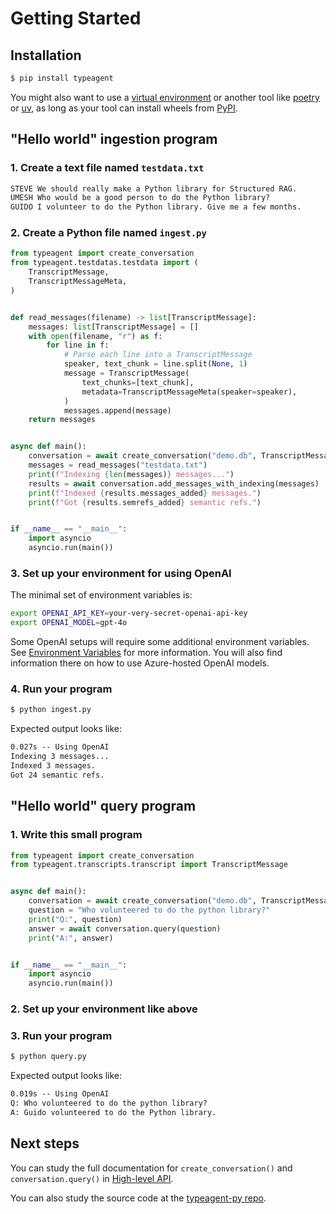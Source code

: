 # Getting Started

## Installation

```sh
$ pip install typeagent
```

You might also want to use a
[virtual environment](https://docs.python.org/3/library/venv.html)
or another tool like [poetry](https://python-poetry.org/)
or [uv](https://docs.astral.sh/uv/), as long as your tool can
install wheels from [PyPI](https://pypi.org).

## "Hello world" ingestion program

### 1. Create a text file named `testdata.txt`

```txt
STEVE We should really make a Python library for Structured RAG.
UMESH Who would be a good person to do the Python library?
GUIDO I volunteer to do the Python library. Give me a few months.
```

### 2. Create a Python file named `ingest.py`

```py
from typeagent import create_conversation
from typeagent.testdatas.testdata import (
    TranscriptMessage,
    TranscriptMessageMeta,
)


def read_messages(filename) -> list[TranscriptMessage]:
    messages: list[TranscriptMessage] = []
    with open(filename, "r") as f:
        for line in f:
            # Parse each line into a TranscriptMessage
            speaker, text_chunk = line.split(None, 1)
            message = TranscriptMessage(
                text_chunks=[text_chunk],
                metadata=TranscriptMessageMeta(speaker=speaker),
            )
            messages.append(message)
    return messages


async def main():
    conversation = await create_conversation("demo.db", TranscriptMessage)
    messages = read_messages("testdata.txt")
    print(f"Indexing {len(messages)} messages...")
    results = await conversation.add_messages_with_indexing(messages)
    print(f"Indexed {results.messages_added} messages.")
    print(f"Got {results.semrefs_added} semantic refs.")


if __name__ == "__main__":
    import asyncio
    asyncio.run(main())
```

### 3. Set up your environment for using OpenAI

The minimal set of environment variables is:

```sh
export OPENAI_API_KEY=your-very-secret-openai-api-key
export OPENAI_MODEL=gpt-4o
```

Some OpenAI setups will require some additional environment variables.
See [Environment Variables](env-vars.md) for more information.
You will also find information there on how to use
Azure-hosted OpenAI models.

### 4. Run your program

```sh
$ python ingest.py
```

Expected output looks like:

```txt
0.027s -- Using OpenAI
Indexing 3 messages...
Indexed 3 messages.
Got 24 semantic refs.
```

## "Hello world" query program

### 1. Write this small program

```py
from typeagent import create_conversation
from typeagent.transcripts.transcript import TranscriptMessage


async def main():
    conversation = await create_conversation("demo.db", TranscriptMessage)
    question = "Who volunteered to do the python library?"
    print("Q:", question)
    answer = await conversation.query(question)
    print("A:", answer)


if __name__ == "__main__":
    import asyncio
    asyncio.run(main())
```

### 2. Set up your environment like above

### 3. Run your program

```sh
$ python query.py
```

Expected output looks like:

```txt
0.019s -- Using OpenAI
Q: Who volunteered to do the python library?
A: Guido volunteered to do the Python library.
```

## Next steps

You can study the full documentation for `create_conversation()`
and `conversation.query()` in [High-level API](high-level-api.md).

You can also study the source code at the
[typeagent-py repo](https://github.com/microsoft/typeagent-py).